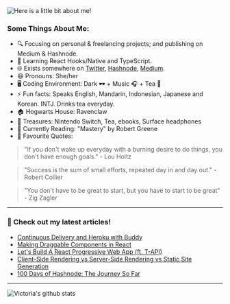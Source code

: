 <img src="https://github.com/victoria-lo/victoria-lo/blob/master/myGif.gif" alt="Here is a little bit about me!">

### Some Things About Me:

- 🔍 Focusing on personal & freelancing projects; and publishing on Medium & Hashnode.
- 🌱 Learning React Hooks/Native and TypeScript.
- 🌐 Exists somewhere on [Twitter](https://twitter.com/lo_victoria2666), [Hashnode](https://lo-victoria.com/), [Medium](https://medium.com/@victoria2666).
- 😄 Pronouns: She/her
- 🖥️ Coding Environment: Dark 🕶️ + Music 🎧 + Tea 🍵
- ⚡ Fun facts: Speaks English, Mandarin, Indonesian, Japanese and Korean. INTJ. Drinks tea everyday.
- 🏠 Hogwarts House: Ravenclaw
- 💎 Treasures: Nintendo Switch, Tea, ebooks, Surface headphones
- 📖 Currently Reading: "Mastery" by Robert Greene
- 💬 Favourite Quotes: 
> "If you don't wake up everyday with a burning desire to do things, you don't have enough goals." - Lou Holtz

> "Success is the sum of small efforts, repeated day in and day out." - Robert Collier

> "You don't have to be great to start, but you have to start to be great"  - Zig Zagler

------

### 📝 Check out my latest articles!
<!-- BLOG:START -->
- [Continuous Delivery and Heroku with Buddy](https://lo-victoria.com/continuous-delivery-and-heroku-with-buddy)
- [Making Draggable Components in React](https://lo-victoria.com/making-draggable-components-in-react)
- [Let's Build A React Progressive Web App (ft. T-API)](https://lo-victoria.com/lets-build-a-react-progressive-web-app)
- [Client-Side Rendering vs Server-Side Rendering vs Static Site Generation](https://lo-victoria.com/client-side-rendering-vs-server-side-rendering-vs-static-site-generation)
- [100 Days of Hashnode: The Journey So Far](https://lo-victoria.com/100-days-of-hashnode-the-journey-so-far)
<!-- BLOG:END -->

-----

![Victoria's github stats](https://github-readme-stats.vercel.app/api?username=victoria-lo&show_icons=true&count_private=true&hide=issues,prs)
